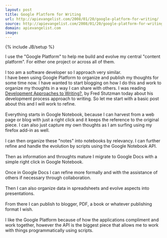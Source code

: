 ```yaml
---
layout: post
title: Google Platform for Writing
url: http://apievangelist.com/2008/01/20/google-platform-for-writing/
source: http://apievangelist.com/2008/01/20/google-platform-for-writing/
domain: apievangelist.com
image: 
---
```

{% include JB/setup %}<p>I use the "Google Platform" to help me build and evolve my central "content platform".  For either one project or across all of them.<br /><br />I too am a software developer so I approach very similar.<br />I have been using Google Platform to organize and publish my thoughts for some time now.  I have wanted to start blogging on how I do this and work to organize my thoughts in a way I can share with others.  I was reading<a href="http://chimprawk.blogspot.com/2008/01/development-approaches-to-writing.html"> Development Approaches to Writing?</a>, by Fred Stutzman today about his development process approach to writing.  So let me start with a basic post about this and I will work to refine.<br /><br />Everything starts in Google Notebook, because I can harvest from a web page or blog with just a right click and it keeps the reference to the original piece.  I can also just capture my own thoughts as I am surfing using my firefox add-in as well.<br /><br />I can then organize these "notes" into notebooks by relevancy.  I can further refine and handle the evolution by scripts using the Google Notebook API.<br /><br />Then as information and throughts mature I migrate to Google Docs with a simple right click in Google Notebook.<br /><br />Once in Google Docs I can refine more formally and with the assistance of others if necessary through collaboration.<br /><br />Then I can also organize data in spreadsheets and evolve aspects into presentations.<br /><br />From there I can publish to blogger, PDF, a book or whatever publishing format I wish.<br /><br />I like the Google Platform because of how the applications compliment and work together, however the API is the biggest piece that allows me to work with things programmatically using scripts.</p>
